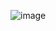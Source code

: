 ![image](https://github.com/andreialionte/full-stack-restaurant/assets/51385393/93c23138-321b-4f8d-a378-17f9d068d1ad)
